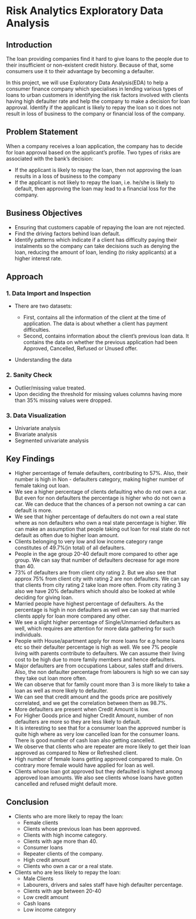 # Risk Analytics Exploratory Data Analysis

## Introduction 

The loan providing companies find it hard to give loans to the people due to their insufficient or non-existent credit history. Because of that, some consumers use it to their advantage by becoming a defaulter. 

In this project, we will use Exploratory Data Analysis(EDA) to help a consumer finance company which specialises in lending various types of loans to urban customers in identifying the risk factors involved with clients having high defaulter rate and help the company to make a decision for loan approval. Identify if the applicant is likely to repay the loan so it does not result in loss of business to the company or financial loss of the company.

## Problem Statement

When a company receives a loan application, the company has to decide for loan approval based on the applicant’s profile. Two types of risks are associated with the bank’s decision:
  - If the applicant is likely to repay the loan, then not approving the loan results in a loss of business to the company
  - If the applicant is not likely to repay the loan, i.e. he/she is likely to default, then approving the loan may lead to a financial loss for the   company.
  
## Business Objectives 

- Ensuring that customers capable of repaying the loan are not rejected. 
- Find the driving factors behind loan default. 
- Identify patterns which indicate if a client has difficulty paying their instalments so the company can take decisions such as denying the loan, reducing the amount of loan, lending (to risky applicants) at a higher interest rate. 

## Approach

### 1. Data Import and Inspection 
- There are two datasets:
    * First, contains all the information of the client at the time of application. The data is about whether a client has payment difficulties.
    * Second, contains information about the client’s previous loan data. It contains the data on whether the previous application had been Approved,   Cancelled, Refused or Unused offer.
      
- Understanding the data
     
### 2. Sanity Check 
- Outlier/missing value treated.
- Upon deciding the threshold for missing values columns having more than 35% missing values were dropped.
    
### 3. Data Visualization
- Univariate analysis 
- Bivariate analysis
- Segmented univariate analysis 
    
## Key Findings 

   - Higher percentage of female defaulters, contributing to 57%. Also, their number is high in Non - defaulters category, making higher number of female taking out loan. 
   - We see a higher percentage of clients defaulting who do not own a car. But even for non defaulters the percentage is higher who do not own a car. We can deduce that the chances of a person not owning a car can default is more.
   - We see that higher percentage of defaulters do not own a real state where as non defaulters who own a real state percentage is higher. We can make an assumption that people taking out loan for real state do not default as often due to higher loan amount.
   - Clients belonging to very low and low income category range constitutes of 49.7%(in total) of all defaulters.
   - People in the age group 20-40 default more compared to other age group. We can say that number of defaulters decrease for age more than 40.
   - 73% of defaulters are from client city rating 2. But we also see that approx 75% from client city with rating 2 are non defaulters. We can say that clients from city rating 2 take loan more often. From city rating 3 also we have 20% defaulters which should also be looked at while deciding for giving loan.
   - Married people have highest percentage of defaulters. As the percentage is high in non defaulters as well we can say that married clients apply for loan more compared any other.
   - We see a slight higher percentage of Single/Unmarried defaulters as well, which requires are attention for more data gathering for such individuals.
   - People with House/apartment apply for more loans for e.g home loans etc so their defaulter percentage is high as well. We see 7% people living with parents contribute to defaulters. We can assume their living cost to be high due to more family members and hence defaulters.
   - Major defaulters are from occupations Labour, sales staff and drivers. Also, the non defaulter percentage from labourers is high so we can say they take out loan more often.
   - We can observe that for family count more than 3 is more likely to take a loan as well as more likely to defaulter.
   - We can see that credit amount and the goods price are positively correlated, and we get the correlation between them as 98.7%.
   - More defaulters are present when Credit Amount is low.
   - For Higher Goods price and higher Credit Amount, number of non defaulters are more so they are less likely to default.
   - It is interesting to see that for a consumer loan the approved number is quite high where as very low cancelled loan for the consumer loans. There is good number of cash loan also getting cancelled.
   - We observe that clients who are repeater are more likely to get their loan approved as compared to New or Refreshed client.
   - High number of female loans getting approved compared to male. On contrary more female would have applied for loan as well.
   - Clients whose loan got approved but they defaulted is highest among approved loan amounts. We also see clients whose loans have gotten cancelled and refused might default more.

## Conclusion 

  - Clients who are more likely to repay the loan:
      * Female clients
      * Clients whose previous loan has been approved.
      * Clients with high income category.
      * Clients with age more than 40.
      * Consumer loans
      * Repeater clients of the company.
      * High credit amount
      * Clients who own a car or a real state.
  - Clients who are less likely to repay the loan:
      * Male Clients
      * Labourers, drivers and sales staff have high defaulter percentage.
      * Clients with age between 20-40
      * Low credit amount
      * Cash loans
      * Low income category







